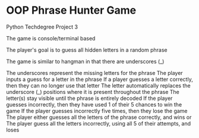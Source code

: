 # OOP Phrase Hunter Game
 Python Techdegree Project 3

The game is console/terminal based

The player's goal is to guess all hidden letters in a random phrase

The game is similar to hangman in that there are underscores (_)

The underscores represent the missing letters for the phrase
The player inputs a guess for a letter in the phrase
If a player guesses a letter correctly, then they can no longer use that letter
The letter automatically replaces the underscore (_) positions where it is present throughout the phrase
The letter(s) stay visible until the phrase is entirely decoded
If the player guesses incorrectly, then they have used 1 of their 5 chances to win the game
If the player guesses incorrectly five times, then they lose the game
The player either guesses all the letters of the phrase correctly, and wins or
The player guess all the letters incorrectly, using all 5 of their attempts, and loses